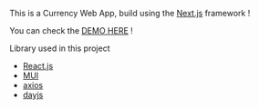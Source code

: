 This is a Currency Web App, build using the [Next.js](https://nextjs.org/) framework !

You can check the [DEMO HERE](https://amirrak.github.io/Currency-WebApp/) !

Library used in this project

<ul>
<li> <a href="https://legacy.reactjs.org/">React.js</a> </li>
<li><a href="https://mui.com/">MUI</a></li>
<li><a href="https://axios-http.com/">axios</a></li>
<li><a href="https://day.js.org/">dayjs</a></li>
</ul>
